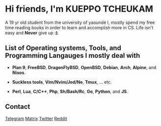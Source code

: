 # Hi friends, I'm KUEPPO TCHEUKAM
A 19 yr old student from the university of yaoundé I, mostly spend my free time reading books in order to learn and accomplish more in CS. Life isn't easy and **Never** give up **:)**.

## List of Operating systems, Tools, and Programming Langauges I mostly deal with

- **Plan 9**, **FreeBSD**, **DragonFlyBSD**, **OpenBSD**, **Debian**, **Arch**, **Alpine**, and **Nixos**.

- **Suckless tools**, **Vim/Nvim/Jed/Ne**, **Tmux**, ... etc.

- **Perl**, **Lua**, **C/C++**, **Php**, **Sh/Bash/Rc**, **Go**, **Python**, and **JS**.
## Contact
[Telegram](https://t.me/kueppo)   [Matrix](soon)     [Twitter](soon)     [Reddit](soon)
